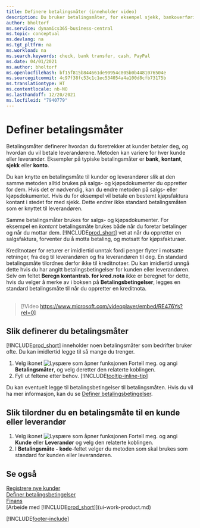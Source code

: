 ```yaml
---
title: Definere betalingsmåter (inneholder video)
description: Du bruker betalingsmåter, for eksempel sjekk, bankoverføring, kontanter eller PayPal, til å definere hvordan salgs- og kjøpsfakturaer skal betales.
author: bholtorf
ms.service: dynamics365-business-central
ms.topic: conceptual
ms.devlang: na
ms.tgt_pltfrm: na
ms.workload: na
ms.search.keywords: check, bank transfer, cash, PayPal
ms.date: 04/01/2021
ms.author: bholtorf
ms.openlocfilehash: bf15f815b844661de90954c805b0b4481076504e
ms.sourcegitcommit: 4c97f38fc53c1c1ec534054a4a100d8cfb73175b
ms.translationtype: HT
ms.contentlocale: nb-NO
ms.lasthandoff: 12/20/2021
ms.locfileid: "7940779"
---
```

# <a name="set-up-payment-methods"></a>Definer betalingsmåter

Betalingsmåter definerer hvordan du foretrekker at kunder betaler deg, og hvordan du vil betale leverandørene. Metoden kan variere for hver kunde eller leverandør. Eksempler på typiske betalingsmåter er **bank**, **kontant**, **sjekk** eller **konto**.

Du kan knytte en betalingsmåte til kunder og leverandører slik at den samme metoden alltid brukes på salgs- og kjøpsdokumenter du oppretter for dem. Hvis det er nødvendig, kan du endre metoden på salgs- eller kjøpsdokumentet. Hvis du for eksempel vil betale en bestemt kjøpsfaktura kontant i stedet for med sjekk. Dette endrer ikke standard betalingsmåten som er knyttet til leverandøren.

Samme betalingsmåter brukes for salgs- og kjøpsdokumenter. For eksempel en _kontant_ betalingsmåte brukes både når du foretar betalinger og når du mottar dem. [!INCLUDE[prod_short](includes/prod_short.md)] vet at når du oppretter en salgsfaktura, forventer du å motta betaling, og motsatt for kjøpsfakturaer.

Kreditnotaer for returer er imidlertid unntak fordi penger flyter i motsatte retninger, fra deg til leverandøren og fra leverandøren til deg. En standard betalingsmåte tilordnes derfor ikke til kreditnotaer. Du kan imidlertid unngå dette hvis du har angitt betalingsbetingelser for kunden eller leverandøren. Selv om feltet **Beregn kontantrab. for kred.nota** ikke er beregnet for dette, hvis du velger å merke av i boksen på **Betalingsbetingelser**, legges en standard betalingsmåte til når du oppretter en kreditnota. <br><br>  

> [!Video https://www.microsoft.com/videoplayer/embed/RE476Ys?rel=0]

## <a name="to-set-up-a-payment-method"></a>Slik definerer du betalingsmåter

[!INCLUDE[prod_short](includes/prod_short.md)] inneholder noen betalingsmåter som bedrifter bruker ofte. Du kan imidlertid legge til så mange du trenger.

1. Velg ikonet ![Lyspære som åpner funksjonen Fortell meg.](media/ui-search/search_small.png "Fortell hva du vil gjøre") og angi **Betalingsmåter**, og velg deretter den relaterte koblingen.
2. Fyll ut feltene etter behov. [!INCLUDE[tooltip-inline-tip](includes/tooltip-inline-tip_md.md)]

Du kan eventuelt legge til betalingsbetingelser til betalingsmåten. Hvis du vil ha mer informasjon, kan du se [Definer betalingsbetingelser](finance-payment-terms.md).  

## <a name="to-assign-a-payment-method-to-a-customer-or-vendor"></a>Slik tilordner du en betalingsmåte til en kunde eller leverandør

1. Velg ikonet ![Lyspære som åpner funksjonen Fortell meg.](media/ui-search/search_small.png "Fortell hva du vil gjøre") og angi **Kunde** eller **Leverandør** og velg den relaterte koblingen.
2. I **Betalingsmåte - kode**-feltet velger du metoden som skal brukes som standard for kunden eller leverandøren.

## <a name="see-also"></a>Se også

[Registrere nye kunder](sales-how-register-new-customers.md)  
[Definer betalingsbetingelser](finance-payment-terms.md)  
[Finans](finance.md)  
[Arbeide med [!INCLUDE[prod_short](includes/prod_short.md)]](ui-work-product.md)  


[!INCLUDE[footer-include](includes/footer-banner.md)]